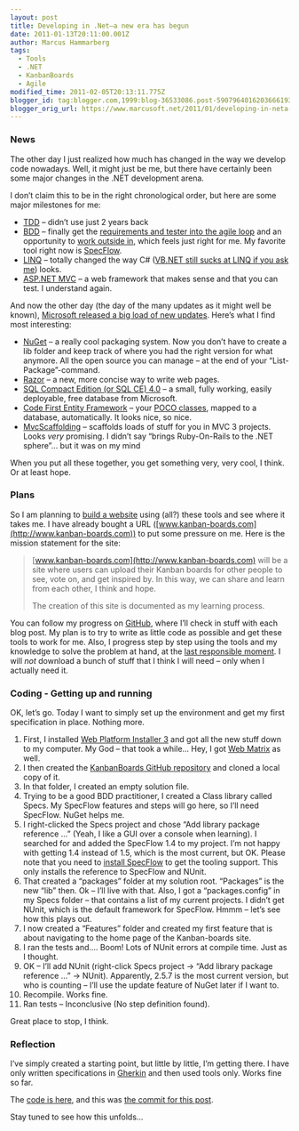```yaml
---
layout: post
title: Developing in .Net–a new era has begun
date: 2011-01-13T20:11:00.001Z
author: Marcus Hammarberg
tags:
  - Tools
  - .NET
  - KanbanBoards
  - Agile
modified_time: 2011-02-05T20:13:11.775Z
blogger_id: tag:blogger.com,1999:blog-36533086.post-5907964016203666193
blogger_orig_url: https://www.marcusoft.net/2011/01/developing-in-neta-new-era-has-begun.html
---
```


### News

The other day I just realized how much has changed in the way we develop code nowadays. Well, it might just be me, but there have certainly been some major changes in the .NET development arena.

I don’t claim this to be in the right chronological order, but here are some major milestones for me:

- [TDD](http://en.wikipedia.org/wiki/Test-driven_development) – didn’t use just 2 years back
- [BDD](http://en.wikipedia.org/wiki/Behavior_Driven_Development) – finally get the [requirements and tester into the agile loop](https://www.marcusoft.net/2010/10/story-on-doing-outside-in-development.html) and an opportunity to [work outside in](https://www.marcusoft.net/2010/10/story-on-doing-outside-in-development.html), which feels just right for me. My favorite tool right now is [SpecFlow](http://www.specflow.org).
- [LINQ](http://msdn.microsoft.com/en-us/netframework/aa904594) – totally changed the way C# ([VB.NET still sucks at LINQ if you ask me](https://www.marcusoft.net/2010/02/vbnet-considered-harmful.html)) looks.
- [ASP.NET MVC](http://www.asp.net/mVC/) – a web framework that makes sense and that you can test. I understand again.

And now the other day (the day of the many updates as it might well be known), [Microsoft released a big load of new updates](http://weblogs.asp.net/scottgu/archive/2011/01/13/announcing-release-of-asp-net-mvc-3-iis-express-sql-ce-4-web-farm-framework-orchard-webmatrix.aspx). Here’s what I find most interesting:

- [NuGet](http://nuget.codeplex.com/) – a really cool packaging system. Now you don’t have to create a lib folder and keep track of where you had the right version for what anymore. All the open source you can manage – at the end of your “List-Package”-command.
- [Razor](http://weblogs.asp.net/scottgu/archive/2010/07/02/introducing-razor.aspx) – a new, more concise way to write web pages.
- [SQL Compact Edition (or SQL CE) 4.0](http://weblogs.asp.net/scottgu/archive/2011/01/11/vs-2010-sp1-and-sql-ce.aspx) – a small, fully working, easily deployable, free database from Microsoft.
- [Code First Entity Framework](http://weblogs.asp.net/scottgu/archive/2010/08/03/using-ef-code-first-with-an-existing-database.aspx) – your [POCO classes](http://stackoverflow.com/questions/250001/define-poco), mapped to a database, automatically. It looks nice, so nice.
- [MvcScaffolding](http://blog.stevensanderson.com/2011/01/13/scaffold-your-aspnet-mvc-3-project-with-the-mvcscaffolding-package/) – scaffolds loads of stuff for you in MVC 3 projects. Looks *very* promising. I didn’t say “brings Ruby-On-Rails to the .NET sphere”... but it was on my mind

When you put all these together, you get something very, very cool, I think. Or at least hope.

### Plans

So I am planning to [build a website](https://github.com/marcusoftnet/KanbanBoards) using (all?) these tools and see where it takes me. I have already bought a URL ([www.kanban-boards.com](http://www.kanban-boards.com)) to put some pressure on me. Here is the mission statement for the site:

> [www.kanban-boards.com](http://www.kanban-boards.com) will be a site where users can upload their Kanban boards for other people to see, vote on, and get inspired by. In this way, we can share and learn from each other, I think and hope.
>
> The creation of this site is documented as my learning process.

You can follow my progress on [GitHub](https://github.com/marcusoftnet/KanbanBoards), where I’ll check in stuff with each blog post. My plan is to try to write as little code as possible and get these tools to work for me. Also, I progress step by step using the tools and my knowledge to solve the problem at hand, at the [last responsible moment](http://availagility.co.uk/2010/04/06/defining-the-last-responsible-moment/). I will *not* download a bunch of stuff that I think I will need – only when I actually need it.

### Coding - Getting up and running

OK, let’s go. Today I want to simply set up the environment and get my first specification in place. Nothing more.

1. First, I installed [Web Platform Installer 3](http://www.microsoft.com/web/gallery/install.aspx?appsxml=&appid=WebMatrix;MVC3) and got all the new stuff down to my computer. My God – that took a while... Hey, I got [Web Matrix](http://weblogs.asp.net/scottgu/archive/2010/07/06/introducing-webmatrix.aspx) as well.
2. I then created the [KanbanBoards GitHub repository](https://github.com/marcusoftnet/KanbanBoards) and cloned a local copy of it.
3. In that folder, I created an empty solution file.
4. Trying to be a good BDD practitioner, I created a Class library called Specs. My SpecFlow features and steps will go here, so I’ll need SpecFlow. NuGet helps me.
5. I right-clicked the Specs project and chose “Add library package reference ...” (Yeah, I like a GUI over a console when learning). I searched for and added the SpecFlow 1.4 to my project. I’m not happy with getting 1.4 instead of 1.5, which is the most current, but OK. Please note that you need to [install SpecFlow](http://www.specflow.org/downloads/installer.aspx) to get the tooling support. This only installs the reference to SpecFlow and NUnit.
6. That created a “packages” folder at my solution root. “Packages” is the new “lib” then. Ok – I’ll live with that. Also, I got a “packages.config” in my Specs folder – that contains a list of my current projects. I didn’t get NUnit, which is the default framework for SpecFlow. Hmmm – let’s see how this plays out.
7. I now created a “Features” folder and created my first feature that is about navigating to the home page of the Kanban-boards site.
8. I ran the tests and.... Boom! Lots of NUnit errors at compile time. Just as I thought.
9. OK – I’ll add NUnit (right-click Specs project -> “Add library package reference ...” -> NUnit). Apparently, 2.5.7 is the most current version, but who is counting – I’ll use the update feature of NuGet later if I want to.
10. Recompile. Works fine.
11. Ran tests – Inconclusive (No step definition found).

Great place to stop, I think.

### Reflection

I’ve simply created a starting point, but little by little, I’m getting there. I have only written specifications in [Gherkin](https://github.com/aslakhellesoy/cucumber/wiki/gherkin) and then used tools only. Works fine so far.

The [code is here](https://github.com/marcusoftnet/KanbanBoards), and this was [the commit for this post](https://github.com/marcusoftnet/KanbanBoards/commit/ca8c3dbc285c75d087e98f5f7b6595e558ce34c5).

Stay tuned to see how this unfolds...
